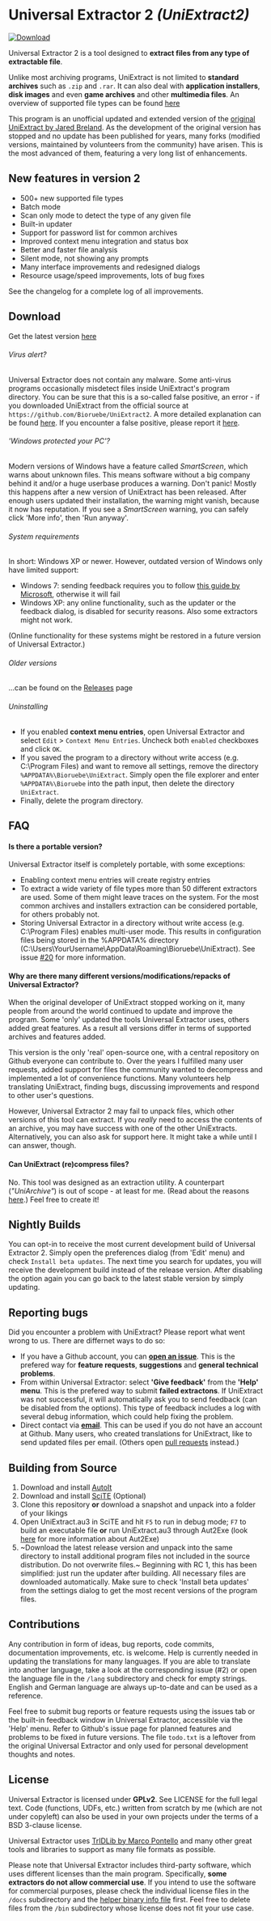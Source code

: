 # Universal Extractor 2 _(UniExtract2)_
[![Download](https://img.shields.io/badge/download-success?style=for-the-badge)](https://github.com/Bioruebe/UniExtract2#download)

Universal Extractor 2 is a tool designed to **extract files from any type of extractable file**.

Unlike most archiving programs, UniExtract is not limited to **standard archives** such as `.zip` and `.rar`. It can also deal with **application installers**, **disk images** and even **game archives** and other **multimedia files**. An overview of supported file types can be found [here](/docs/FORMATS.md)

This program is an unofficial updated and extended version of the [original UniExtract by Jared Breland](http://legroom.net/software/uniextract). As the development of the original version has stopped and no update has been published for years, many forks (modified versions, maintained by volunteers from the community) have arisen. This is the most advanced of them, featuring a very long list of enhancements.

## New features in version 2

- 500+ new supported file types
- Batch mode
- Scan only mode to detect the type of any given file
- Built-in updater
- Support for password list for common archives
- Improved context menu integration and status box
- Better and faster file analysis
- Silent mode, not showing any prompts
- Many interface improvements and redesigned dialogs
- Resource usage/speed improvements, lots of bug fixes

See the changelog for a complete log of all improvements.

## Download
Get the latest version [here](https://github.com/Bioruebe/UniExtract2/releases/download/v2.0.0-rc.3/UniExtractRC3.zip)

###### Virus alert?
Universal Extractor does not contain any malware. Some anti-virus programs occasionally misdetect files inside UniExtract's program directory. You can be sure that this is a so-called false positive, an error - if you downloaded UniExtract from the official source at `https://github.com/Bioruebe/UniExtract2`. A more detailed explanation can be found [here](/docs/ANTI-MALWARE.md). If you encounter a false positive, please report it [here](https://github.com/Bioruebe/UniExtract2/issues/78).

###### 'Windows protected your PC'?

Modern versions of Windows have a feature called *SmartScreen*, which warns about unknown files. This means software without a big company behind it and/or a huge userbase produces a warning. Don't panic! Mostly this happens after a new version of UniExtract has been released. After enough users updated their installation, the warning might vanish, because it now has reputation. If you see a *SmartScreen* warning, you can safely click 'More info', then 'Run anyway'.

###### System requirements

In short: Windows XP or newer.
However, outdated version of Windows only have limited support:

- Windows 7: sending feedback requires you to follow [this guide by Microsoft](https://support.microsoft.com/en-us/help/3140245/update-to-enable-tls-1-1-and-tls-1-2-as-default-secure-protocols-in-wi), otherwise it will fail
- Windows XP: any online functionality, such as the updater or the feedback dialog, is disabled for security reasons. Also some extractors might not work.

(Online functionality for these systems might be restored in a future version of Universal Extractor.)

###### Older versions

...can be found on the [Releases](https://github.com/Bioruebe/UniExtract2/releases) page

###### Uninstalling

- If you enabled **context menu entries**, open Universal Extractor and select `Edit` > `Context Menu Entries`. Uncheck both `enabled` checkboxes and click `OK`.
- If you saved the program to a directory without write access (e.g. C:\Program Files) and want to remove all settings, remove the directory `%APPDATA%\Bioruebe\UniExtract`. Simply open the file explorer and enter `%APPDATA%\Bioruebe` into the path input, then delete the directory `UniExtract`.
- Finally, delete the program directory.

## FAQ

#### Is there a portable version?

Universal Extractor itself is completely portable, with some exceptions:
- Enabling context menu entries will create registry entries
- To extract a wide variety of file types more than 50 different extractors are used. Some of them might leave traces on the system. For the most common archives and installers extraction can be considered portable, for others probably not.
- Storing Universal Extractor in a directory without write access (e.g. C:\Program Files) enables multi-user mode. This results in configuration files being stored in the %APPDATA% directory (C:\Users\YourUsername\AppData\Roaming\Bioruebe\UniExtract).
  See issue [#20](https://github.com/Bioruebe/UniExtract2/issues/20) for more information.

#### Why are there many different versions/modifications/repacks of Universal Extractor?

When the original developer of UniExtract stopped working on it, many people from around the world continued to update and improve the program. Some 'only' updated the tools Universal Extractor uses, others added great features. As a result all versions differ in terms of supported archives and features added.

This version is the only 'real' open-source one, with a central repository on Github everyone can contribute to. Over the years I fulfilled many user requests, added support for files the community wanted to decompress and implemented a lot of convenience functions. Many volunteers help translating UniExtract, finding bugs, discussing improvements and respond to other user's questions.

However, Universal Extractor 2 may fail to unpack files, which other versions of this tool can extract. If you *really* need to access the contents of an archive, you may have success with one of the other UniExtracts. Alternatively, you can also ask for support here. It might take a while until I can answer, though.

#### Can UniExtract (re)compress files?

No. This tool was designed as an extraction utility. A counterpart (*"UniArchive"*) is out of scope - at least for me. (Read about the reasons [here](https://github.com/Bioruebe/UniExtract2/issues/87#issuecomment-409806225).) Feel free to create it! 

## Nightly Builds

You can opt-in to receive the most current development build of Universal Extractor 2. Simply open the preferences dialog (from 'Edit' menu) and check `Install beta updates`. The next time you search for updates, you will receive the development build instead of the release version. After disabling the option again you can go back to the latest stable version by simply updating.

## Reporting bugs
Did you encounter a problem with UniExtract? Please report what went wrong to us. There are differnet ways to do so:
- If you have a Github account, you can **[open an issue](https://github.com/Bioruebe/UniExtract2/issues)**. This is the prefered way for **feature requests**, **suggestions** and **general technical problems**.
- From within Universal Extractor: select **'Give feedback'** from the **'Help' menu**. This is the prefered way to submit **failed extractons**. If UniExtract was not successful, it will automatically ask you to send feedback (can be disabled from the options). This type of feedback includes a log with several debug information, which could help fixing the problem.
- Direct contact via **[email](https://bioruebe.com/blog/contact/)**. This can be used if you do not have an account at Github. Many users, who created translations for UniExtract, like to send updated files per email. (Others open [pull requests](https://github.com/Bioruebe/UniExtract2/pulls) instead.)

## Building from Source

1. Download and install [AutoIt](https://www.autoitscript.com/site/autoit/downloads/)
2. Download and install [SciTE](https://www.autoitscript.com/site/autoit-script-editor/downloads/) (Optional)
3. Clone this repository **or** download a snapshot and unpack into a folder of your likings
4. Open UniExtract.au3 in SciTE and hit `F5` to run in debug mode; `F7` to build an executable file **or** run UniExtract.au3 through Aut2Exe (look [here](https://github.com/Bioruebe/UniExtract2/issues/72#issuecomment-313288728) for more information about Aut2Exe)
5. ~Download the latest release version and unpack into the same directory to install additional program files not included in the source distribution. Do not overwrite files.~ Beginning with RC 1, this has been simplified: just run the updater after building. All necessary files are downloaded automatically. Make sure to check 'Install beta updates' from the settings dialog to get the most recent versions of the program files.

## Contributions

Any contribution in form of ideas, bug reports, code commits, documentation improvements, etc. is welcome. Help is currently needed in updating the translations for many languages. If you are able to translate into another language, take a look at the corresponding issue (#2) or open the language file in the `/lang` subdirectory and check for empty strings. English and German language are always up-to-date and can be used as a reference.

Feel free to submit bug reports or feature requests using the issues tab or the built-in feedback window in Universal Extractor, accessible via the 'Help' menu. Refer to Github's issue page for planned features and problems to be fixed in future versions. The file `todo.txt` is a leftover from the original Universal Extractor and only used for personal development thoughts and notes.

## License

Universal Extractor is licensed under **GPLv2**. See LICENSE for the full legal text.
Code (functions, UDFs, etc.) written from scratch by me (which are not under copyleft) can also be used in your own projects under the terms of a BSD 3-clause license.

Universal Extractor uses [TrIDLib by Marco Pontello](http://mark0.net/code-tridlib-e.html) and many other great tools and libraries to support as many file formats as possible.

Please note that Universal Extractor includes third-party software, which uses different licenses than the main program. Specifically, **some extractors do not allow commercial use**. If you intend to use the software for commercial purposes, please check the individual license files in the `/docs` subdirectory and the [helper binary info file](https://github.com/Bioruebe/UniExtract2/blob/master/helper_binaries_info.txt) first.
Feel free to delete files from the `/bin` subdirectory whose license does not fit your use case.
